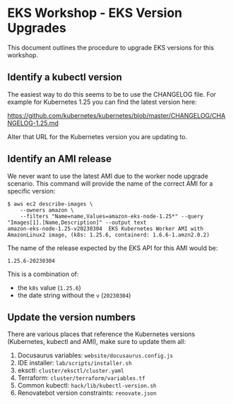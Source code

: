 # EKS Workshop - EKS Version Upgrades

This document outlines the procedure to upgrade EKS versions for this workshop.

## Identify a kubectl version

The easiest way to do this seems to be to use the CHANGELOG file. For example for Kubernetes 1.25 you can find the latest version here:

https://github.com/kubernetes/kubernetes/blob/master/CHANGELOG/CHANGELOG-1.25.md

Alter that URL for the Kubernetes version you are updating to.

## Identify an AMI release

We never want to use the latest AMI due to the worker node upgrade scenario. This command will provide the name of the correct AMI for a specific version:

```
$ aws ec2 describe-images \
    --owners amazon \
    --filters "Name=name,Values=amazon-eks-node-1.25*" --query "Images[1].[Name,Description]" --output text
amazon-eks-node-1.25-v20230304  EKS Kubernetes Worker AMI with AmazonLinux2 image, (k8s: 1.25.6, containerd: 1.6.6-1.amzn2.0.2)
```

The name of the release expected by the EKS API for this AMI would be:

```
1.25.6-20230304
```

This is a combination of:

- the `k8s` value (`1.25.6`)
- the date string without the `v` (`20230304`)

## Update the version numbers

There are various places that reference the Kubernetes versions (Kubernetes, kubectl and AMI), make sure to update them all:

1. Docusaurus variables: `website/docusaurus.config.js`
1. IDE installer: `lab/scripts/installer.sh`
1. eksctl: `cluster/eksctl/cluster.yaml`
1. Terraform: `cluster/terraform/variables.tf`
1. Common kubectl: `hack/lib/kubectl-version.sh`
1. Renovatebot version constraints: `renovate.json`
